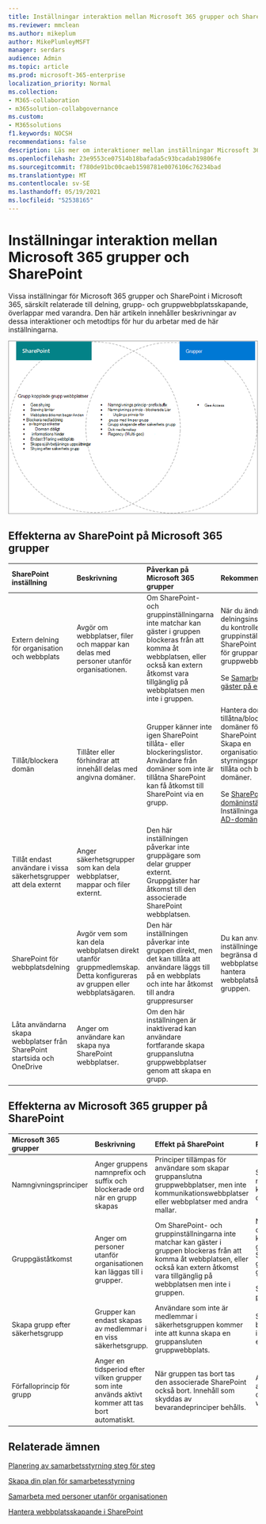 ```yaml
---
title: Inställningar interaktion mellan Microsoft 365 grupper och SharePoint
ms.reviewer: mmclean
ms.author: mikeplum
author: MikePlumleyMSFT
manager: serdars
audience: Admin
ms.topic: article
ms.prod: microsoft-365-enterprise
localization_priority: Normal
ms.collection:
- M365-collaboration
- m365solution-collabgovernance
ms.custom:
- M365solutions
f1.keywords: NOCSH
recommendations: false
description: Läs mer om interaktioner mellan inställningar Microsoft 365 grupper och SharePoint
ms.openlocfilehash: 23e9553ce07514b18bafada5c93bcadab19806fe
ms.sourcegitcommit: f780de91bc00caeb1598781e0076106c76234bad
ms.translationtype: MT
ms.contentlocale: sv-SE
ms.lasthandoff: 05/19/2021
ms.locfileid: "52538165"
---
```

# <a name="settings-interactions-between-microsoft-365-groups-and-sharepoint"></a>Inställningar interaktion mellan Microsoft 365 grupper och SharePoint

Vissa inställningar för Microsoft 365 grupper och SharePoint i Microsoft 365, särskilt relaterade till delning, grupp- och gruppwebbplatsskapande, överlappar med varandra. Den här artikeln innehåller beskrivningar av dessa interaktioner och metodtips för hur du arbetar med de här inställningarna.

![Venndiagram över funktioner SharePoint, Yammer och grupper](../media/groups-sharepoint-venn.png)

## <a name="the-effects-of-sharepoint-settings-on-microsoft-365-groups"></a>Effekterna av SharePoint på Microsoft 365 grupper

|SharePoint inställning|Beskrivning|Påverkan på Microsoft 365 grupper|Rekommendation|
|:-----------------|:----------|:-----------------------------|:-------------|
|Extern delning för organisation och webbplats|Avgör om webbplatser, filer och mappar kan delas med personer utanför organisationen.|Om SharePoint- och gruppinställningarna inte matchar kan gäster i gruppen blockeras från att komma åt webbplatsen, eller också kan extern åtkomst vara tillgänglig på webbplatsen men inte i gruppen.|När du ändrar delningsinställningar ska du kontrollera både gruppinställningar SharePoint inställningar för gruppanslutna gruppwebbplatser.<br><br>Se [Samarbeta med gäster på en webbplats.](./collaborate-in-site.md)|
|Tillåt/blockera domän|Tillåter eller förhindrar att innehåll delas med angivna domäner.|Grupper känner inte igen SharePoint tillåta- eller blockeringslistor. Användare från domäner som inte är tillåtna SharePoint kan få åtkomst till SharePoint via en grupp.|Hantera domänlistor för tillåtna/blockerade domäner för Azure AD SharePoint tillsammans. Skapa en organisationsomfattande styrningsprocess för att tillåta och blockera domäner.<br><br>Se [SharePoint domäninställningar och](/sharepoint/restricted-domains-sharing) Inställningar för Azure [AD-domän](/azure/active-directory/b2b/allow-deny-list)|
|Tillåt endast användare i vissa säkerhetsgrupper att dela externt|Anger säkerhetsgrupper som kan dela webbplatser, mappar och filer externt.|Den här inställningen påverkar inte gruppägare som delar grupper externt. Gruppgäster har åtkomst till den associerade SharePoint webbplatsen.||
|SharePoint för webbplatsdelning|Avgör vem som kan dela webbplatsen direkt utanför gruppmedlemskap. Detta konfigureras av gruppen eller webbplatsägaren.|Den här inställningen påverkar inte gruppen direkt, men det kan tillåta att användare läggs till på en webbplats och inte har åtkomst till andra gruppresurser|Du kan använda den här inställningen för att begränsa delning av webbplatsen direkt och hantera webbplatsåtkomst via gruppen.|
|Låta användarna skapa webbplatser från SharePoint startsida och OneDrive|Anger om användare kan skapa nya SharePoint webbplatser.|Om den här inställningen är inaktiverad kan användare fortfarande skapa gruppanslutna gruppwebbplatser genom att skapa en grupp.||

## <a name="the-effects-of-microsoft-365-groups-setting-on-sharepoint"></a>Effekterna av Microsoft 365 grupper på SharePoint

|Microsoft 365 grupper|Beskrivning|Effekt på SharePoint|Rekommendation|
|:---------------------------|:----------|:-------------------|:-------------|
|Namngivningsprinciper|Anger gruppens namnprefix och suffix och blockerade ord när en grupp skapas|Principer tillämpas för användare som skapar gruppanslutna gruppwebbplatser, men inte kommunikationswebbplatser eller webbplatser med andra mallar.|Skapa separata namngivningsvägledning för kommunikationswebbplatser om det behövs.|
|Gruppgäståtkomst|Anger om personer utanför organisationen kan läggas till i grupper.|Om SharePoint- och gruppinställningarna inte matchar kan gäster i gruppen blockeras från att komma åt webbplatsen, eller också kan extern åtkomst vara tillgänglig på webbplatsen men inte i gruppen.|När du ändrar delningsinställningar ska du kontrollera både gruppinställningar SharePoint inställningar för gruppanslutna gruppwebbplatser.<br><br>Se [Samarbeta med gäster på en webbplats](./collaborate-in-site.md)|
|Skapa grupp efter säkerhetsgrupp|Grupper kan endast skapas av medlemmar i en viss säkerhetsgrupp.|Användare som inte är medlemmar i säkerhetsgruppen kommer inte att kunna skapa en gruppansluten gruppwebbplats.|Se till att processen för att begära en grupp innehåller instruktioner för att begära en webbplats.|
|Förfalloprincip för grupp|Anger en tidsperiod efter vilken grupper som inte används aktivt kommer att tas bort automatiskt.|När gruppen tas bort tas den associerade SharePoint också bort. Innehåll som skyddas av bevarandeprinciper behålls.|Använd förfalloprinciper för att undvika utsmålning av oanvända grupper och webbplatser.|

## <a name="related-topics"></a>Relaterade ämnen

[Planering av samarbetsstyrning steg för steg](collaboration-governance-overview.md#collaboration-governance-planning-step-by-step)

[Skapa din plan för samarbetesstyrning](collaboration-governance-first.md)

[Samarbeta med personer utanför organisationen](./collaborate-with-people-outside-your-organization.md)

[Hantera webbplatsskapande i SharePoint](/sharepoint/manage-site-creation)